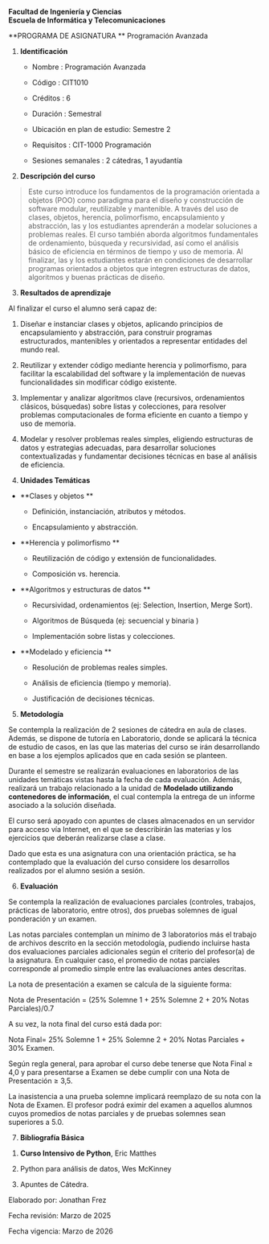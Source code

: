 **Facultad de Ingeniería y Ciencias  
Escuela de Informática y Telecomunicaciones**

**PROGRAMA DE ASIGNATURA  **
Programación Avanzada

1.  **Identificación**

    - Nombre : Programación Avanzada

    - Código : <span class="mark">CIT1010</span>

    - Créditos : 6

    - Duración : Semestral

    - Ubicación en plan de estudio: Semestre 2

    - Requisitos : CIT-<span class="mark">1000</span> Programación

    - Sesiones semanales : 2 cátedras, 1 ayudantía

2.  **Descripción del curso**

> <span class="mark">Este curso introduce los fundamentos de la
> programación orientada a objetos (POO) como paradigma para el diseño y
> construcción de software modular, reutilizable y mantenible. A través
> del uso de clases, objetos, herencia, polimorfismo, encapsulamiento y
> abstracción, las y los estudiantes aprenderán a modelar soluciones a
> problemas reales. El curso también aborda algoritmos fundamentales de
> ordenamiento, búsqueda y recursividad, así como el análisis básico de
> eficiencia en términos de tiempo y uso de memoria. Al finalizar, las y
> los estudiantes estarán en condiciones de desarrollar programas
> orientados a objetos que integren estructuras de datos, algoritmos y
> buenas prácticas de diseño.</span>

3.  **Resultados de aprendizaje**

Al finalizar el curso el alumno será capaz de:

1.  <span class="mark">Diseñar e instanciar clases y objetos, aplicando
    principios de encapsulamiento y abstracción, para construir
    programas estructurados, mantenibles y orientados a representar
    entidades del mundo real.  
    </span>

2.  <span class="mark">Reutilizar y extender código mediante herencia y
    polimorfismo, para facilitar la escalabilidad del software y la
    implementación de nuevas funcionalidades sin modificar código
    existente.  
    </span>

3.  <span class="mark">Implementar y analizar algoritmos clave
    (recursivos, ordenamientos clásicos, búsquedas) sobre listas y
    colecciones, para resolver problemas computacionales de forma
    eficiente en cuanto a tiempo y uso de memoria.  
    </span>

4.  <span class="mark">Modelar y resolver problemas reales simples,
    eligiendo estructuras de datos y estrategias adecuadas, para
    desarrollar soluciones contextualizadas y fundamentar decisiones
    técnicas en base al análisis de eficiencia.</span>

<!-- -->

4.  **Unidades Temáticas**

- **Clases y objetos  **

  - Definición, instanciación, atributos y métodos.

  - Encapsulamiento y abstracción.

- **Herencia y polimorfismo  **

  - Reutilización de código y extensión de funcionalidades.

  - Composición vs. herencia.

- **Algoritmos y estructuras de datos  **

  - Recursividad, ordenamientos (ej: Selection, Insertion, Merge Sort).

  - Algoritmos de Búsqueda (ej: secuencial y binaria )

  - Implementación sobre listas y colecciones.

- **Modelado y eficiencia  **

  - Resolución de problemas reales simples.

  - Análisis de eficiencia (tiempo y memoria).

  - Justificación de decisiones técnicas.

5.  **Metodología**

Se contempla la realización de 2 sesiones de cátedra en aula de clases.
Además, se dispone de tutoría en Laboratorio, donde se aplicará la
técnica de estudio de casos, en las que las materias del curso se irán
desarrollando en base a los ejemplos aplicados que en cada sesión se
planteen.

Durante el semestre se realizarán evaluaciones en laboratorios de las
unidades temáticas vistas hasta la fecha de cada evaluación. Además,
realizará un trabajo relacionado a la unidad de **Modelado utilizando
contenedores de información**, el cual contempla la entrega de un
informe asociado a la solución diseñada.

El curso será apoyado con apuntes de clases almacenados en un servidor
para acceso vía Internet, en el que se describirán las materias y los
ejercicios que deberán realizarse clase a clase.

Dado que esta es una asignatura con una orientación práctica, se ha
contemplado que la evaluación del curso considere los desarrollos
realizados por el alumno sesión a sesión.

6.  **Evaluación**

Se contempla la realización de evaluaciones parciales (controles,
trabajos, prácticas de laboratorio, entre otros), dos pruebas solemnes
de igual ponderación y un examen.

Las notas parciales contemplan un mínimo de 3 laboratorios más el
trabajo de archivos descrito en la sección metodología, pudiendo
incluirse hasta dos evaluaciones parciales adicionales según el criterio
del profesor(a) de la asignatura. En cualquier caso, el promedio de
notas parciales corresponde al promedio simple entre las evaluaciones
antes descritas.

La nota de presentación a examen se calcula de la siguiente forma:

Nota de Presentación = (25% Solemne 1 + 25% Solemne 2 + 20% Notas
Parciales)/0.7

A su vez, la nota final del curso está dada por:

Nota Final= 25% Solemne 1 + 25% Solemne 2 + 20% Notas Parciales + 30%
Examen.

Según regla general, para aprobar el curso debe tenerse que Nota Final ≥
4,0 y para presentarse a Examen se debe cumplir con una Nota de
Presentación ≥ 3,5.

La inasistencia a una prueba solemne implicará reemplazo de su nota con
la Nota de Examen. El profesor podrá eximir del examen a aquellos
alumnos cuyos promedios de notas parciales y de pruebas solemnes sean
superiores a 5.0.

7.  **Bibliografía Básica**

<!-- -->

1.  **Curso Intensivo de Python**, Eric Matthes

2.  Python para análisis de datos​, Wes McKinney

3.  Apuntes de Cátedra.

Elaborado por: Jonathan Frez

Fecha revisión: Marzo de 2025

Fecha vigencia: Marzo de 2026

